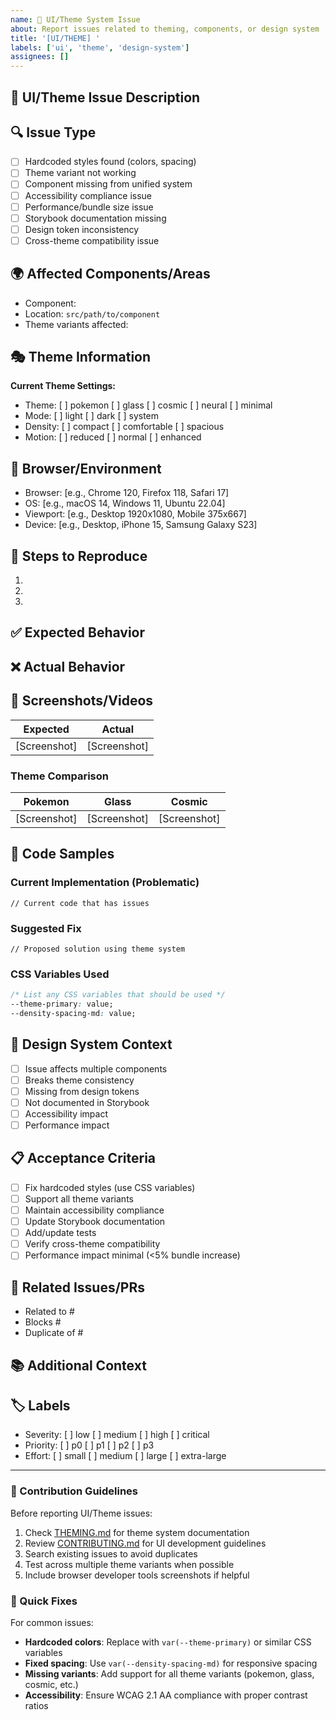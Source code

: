 ```yaml
---
name: 🎨 UI/Theme System Issue
about: Report issues related to theming, components, or design system
title: '[UI/THEME] '
labels: ['ui', 'theme', 'design-system']
assignees: []
---
```


## 🎨 UI/Theme Issue Description
<!-- Brief description of the UI or theming issue -->

## 🔍 Issue Type
<!-- Check all that apply -->
- [ ] Hardcoded styles found (colors, spacing)
- [ ] Theme variant not working
- [ ] Component missing from unified system  
- [ ] Accessibility compliance issue
- [ ] Performance/bundle size issue
- [ ] Storybook documentation missing
- [ ] Design token inconsistency
- [ ] Cross-theme compatibility issue

## 🌍 Affected Components/Areas
<!-- List the components or areas affected -->
- Component: 
- Location: `src/path/to/component`
- Theme variants affected: 

## 🎭 Theme Information
**Current Theme Settings:**
- Theme: [ ] pokemon [ ] glass [ ] cosmic [ ] neural [ ] minimal
- Mode: [ ] light [ ] dark [ ] system
- Density: [ ] compact [ ] comfortable [ ] spacious
- Motion: [ ] reduced [ ] normal [ ] enhanced

## 📱 Browser/Environment
- Browser: [e.g., Chrome 120, Firefox 118, Safari 17]
- OS: [e.g., macOS 14, Windows 11, Ubuntu 22.04]
- Viewport: [e.g., Desktop 1920x1080, Mobile 375x667]
- Device: [e.g., Desktop, iPhone 15, Samsung Galaxy S23]

## 🔄 Steps to Reproduce
1. 
2. 
3. 

## ✅ Expected Behavior
<!-- What should happen -->

## ❌ Actual Behavior
<!-- What actually happens -->

## 📸 Screenshots/Videos
<!-- If applicable, add screenshots or videos to help explain the problem -->
| Expected | Actual |
|----------|---------|
| [Screenshot] | [Screenshot] |

### Theme Comparison
<!-- If theme-related, show the issue across different themes -->
| Pokemon | Glass | Cosmic |
|---------|-------|---------|
| [Screenshot] | [Screenshot] | [Screenshot] |

## 🧪 Code Samples
<!-- Include relevant code snippets -->

### Current Implementation (Problematic)
```tsx
// Current code that has issues
```

### Suggested Fix
```tsx
// Proposed solution using theme system
```

### CSS Variables Used
```css
/* List any CSS variables that should be used */
--theme-primary: value;
--density-spacing-md: value;
```

## 🔧 Design System Context
<!-- Check all that apply -->
- [ ] Issue affects multiple components
- [ ] Breaks theme consistency
- [ ] Missing from design tokens
- [ ] Not documented in Storybook
- [ ] Accessibility impact
- [ ] Performance impact

## 📋 Acceptance Criteria
<!-- What needs to be done to resolve this issue -->
- [ ] Fix hardcoded styles (use CSS variables)
- [ ] Support all theme variants
- [ ] Maintain accessibility compliance
- [ ] Update Storybook documentation
- [ ] Add/update tests
- [ ] Verify cross-theme compatibility
- [ ] Performance impact minimal (<5% bundle increase)

## 🔗 Related Issues/PRs
<!-- Link related issues or pull requests -->
- Related to #
- Blocks #
- Duplicate of #

## 📚 Additional Context
<!-- Any other context, design decisions, or considerations -->

## 🏷️ Labels
<!-- Maintainers will add appropriate labels -->
- Severity: [ ] low [ ] medium [ ] high [ ] critical
- Priority: [ ] p0 [ ] p1 [ ] p2 [ ] p3
- Effort: [ ] small [ ] medium [ ] large [ ] extra-large

---

### 🤝 Contribution Guidelines
Before reporting UI/Theme issues:
1. Check [THEMING.md](../docs/THEMING.md) for theme system documentation
2. Review [CONTRIBUTING.md](../CONTRIBUTING.md) for UI development guidelines
3. Search existing issues to avoid duplicates
4. Test across multiple theme variants when possible
5. Include browser developer tools screenshots if helpful

### 🎯 Quick Fixes
For common issues:
- **Hardcoded colors**: Replace with `var(--theme-primary)` or similar CSS variables
- **Fixed spacing**: Use `var(--density-spacing-md)` for responsive spacing
- **Missing variants**: Add support for all theme variants (pokemon, glass, cosmic, etc.)
- **Accessibility**: Ensure WCAG 2.1 AA compliance with proper contrast ratios